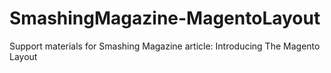 SmashingMagazine-MagentoLayout
==============================

Support materials for Smashing Magazine article: Introducing The Magento Layout
